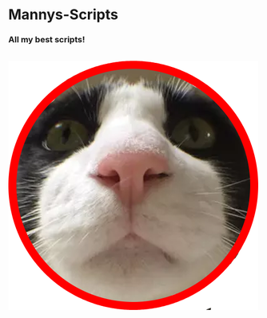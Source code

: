 # Mannys-Scripts

<div>
<h3>All my best scripts!</h3>
<br>
<img src="https://raw.githubusercontent.com/scriptfree/scriptfree.github.io/refs/heads/main/Untitled.png">
</div>

